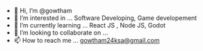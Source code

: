 - 👋 Hi, I’m @gowtham
- 👀 I’m interested in ... Software Developing, Game developement
- 🌱 I’m currently learning ... React JS , Node JS, Godot
- 💞️ I’m looking to collaborate on ...
- 📫 How to reach me ... gowtham24ksa@gmail.com

<!---
gowtham/gowtham is a ✨ special ✨ repository because its `README.md` (this file) appears on your GitHub profile.
You can click the Preview link to take a look at your changes.
--->
